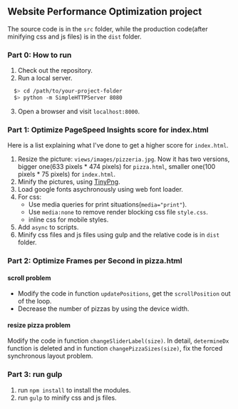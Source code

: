 ## Website Performance Optimization project
The source code is in the `src` folder, while the production code(after minifying css and js files) is in the `dist` folder.

### Part 0: How to run
1. Check out the repository.
2. Run a local server.
```bash
  $> cd /path/to/your-project-folder
  $> python -m SimpleHTTPServer 8080
```
3. Open a browser and visit `localhost:8000`.

### Part 1: Optimize PageSpeed Insights score for index.html
Here is a list explaining what I've done to get a higher score for `index.html`.
1. Resize the picture: `views/images/pizzeria.jpg`. Now it has two versions, bigger one(633 pixels * 474 pixels) for `pizza.html`, smaller one(100 pixels * 75 pixels) for `index.html`.
2. Minify the pictures, using [TinyPng](https://tinypng.com/).
3. Load google fonts asychronously using web font loader.
4. For css: 
    - Use media queries for print situations(`media="print"`).
    - Use `media:none` to remove render blocking css file `style.css`.
    - inline css for mobile styles.
5. Add `async` to scripts.
6. Minify css files and js files using gulp and the relative code is in `dist` folder.

### Part 2: Optimize Frames per Second in pizza.html
#### **scroll problem**
- Modify the code in function `updatePositions`, get the `scrollPosition` out of the loop. 
- Decrease the number of pizzas by using the device width.
#### **resize pizza problem**
Modify the code in function `changeSliderLabel(size)`. In detail, `determineDx` function is deleted and in function `changePizzaSizes(size)`, fix the forced synchronous layout problem. 

### Part 3: run gulp
1. run `npm install` to install the modules.
2. run `gulp` to minify css and js files.




